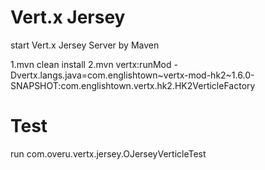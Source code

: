 # Vert.x Jersey

start Vert.x Jersey Server by Maven

1.mvn clean install
2.mvn vertx:runMod -Dvertx.langs.java=com.englishtown~vertx-mod-hk2~1.6.0-SNAPSHOT:com.englishtown.vertx.hk2.HK2VerticleFactory

# Test
run com.overu.vertx.jersey.OJerseyVerticleTest